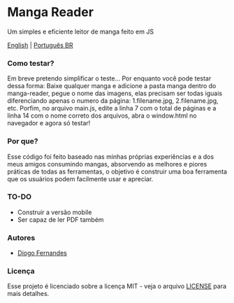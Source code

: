 # Manga Reader
Um simples e eficiente leitor de manga feito em JS

[English](https://github.com/dfop02/manga-reader/README.md) | [Português BR](https://github.com/dfop02/manga-reader/README.pt-BR.md)

### Como testar?

Em breve pretendo simplificar o teste... Por enquanto você pode testar dessa forma:
Baixe qualquer manga e adicione a pasta manga dentro do manga-reader, pegue o nome das imagens, elas precisam ser todas iguais diferenciando apenas o numero da página: 1.filename.jpg, 2.filename.jpg, etc.
Porfim, no arquivo main.js, edite a linha 7 com o total de páginas e a linha 14 com o nome correto dos arquivos, abra o window.html no navegador e agora só testar!

### Por que?

Esse código foi feito baseado nas minhas próprias experiências e a dos meus amigos consumindo mangas, absorvendo as melhores e piores práticas de todas as ferramentas, o objetivo é construir uma boa ferramenta que os usuários podem facilmente usar e apreciar.

### TO-DO

- Construir a versão mobile
- Ser capaz de ler PDF também

### Autores

* [Diogo Fernandes](https://github.com/dfop02)

### Licença

Esse projeto é licenciado sobre a licença MIT - veja o arquivo [LICENSE](LICENSE) para mais detalhes.
